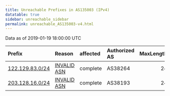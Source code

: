 ```yaml
---
title: Unreachable Prefixes in AS135003 (IPv4)
datatable: true
sidebar: unreachable_sidebar
permalink: unreachable_AS135003-v4.html
---
```


Data as of 2019-01-19 18:00:00 UTC


<div class="datatable-begin"></div>

| Prefix                                                   | Reason                                                                                                  | affected   | Authorized AS   |   MaxLength | Anchor                                       |   unreachable /24s |
|:---------------------------------------------------------|:--------------------------------------------------------------------------------------------------------|:-----------|:----------------|------------:|:---------------------------------------------|-------------------:|
| [122.129.83.0/24](https://stat.ripe.net/122.129.83.0/24) | [INVALID ASN](https://rpki-validator.ripe.net/announcement-preview?asn=AS135003&prefix=122.129.83.0/24) | complete   | AS38264         |          24 | [APNIC](unreachable_APNIC_RPKI_Root-v4.html) |                  1 |
| [203.128.16.0/24](https://stat.ripe.net/203.128.16.0/24) | [INVALID ASN](https://rpki-validator.ripe.net/announcement-preview?asn=AS135003&prefix=203.128.16.0/24) | complete   | AS38193         |          24 | [APNIC](unreachable_APNIC_RPKI_Root-v4.html) |                  1 |

<div class="datatable-end"></div>